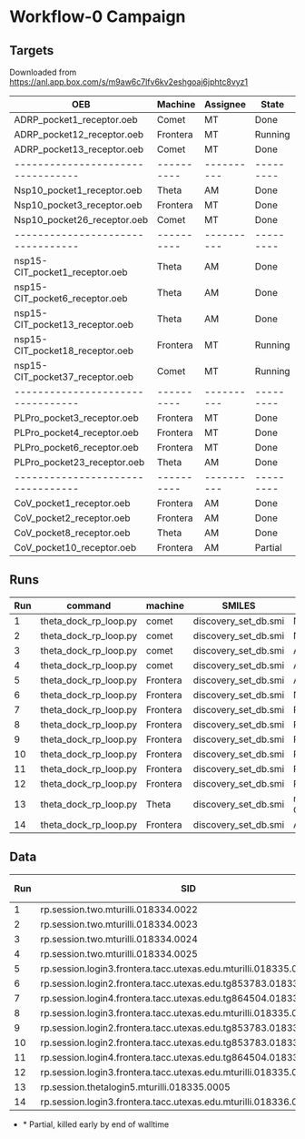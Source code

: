 # Workflow-0 Campaign

## Targets

Downloaded from https://anl.app.box.com/s/m9aw6c7lfv6kv2eshgoaj6jphtc8vyz1

| OEB                             | Machine  | Assignee | State   | Missing |
|---------------------------------|----------|----------|---------|---------|
| ADRP_pocket1_receptor.oeb       | Comet    | MT       | Done    |   0.1 % |
| ADRP_pocket12_receptor.oeb      | Frontera | MT       | Running |         |
| ADRP_pocket13_receptor.oeb      | Comet    | MT       | Done    |   9.0 % |
|---------------------------------|----------|----------|---------|---------|
| Nsp10_pocket1_receptor.oeb      | Theta    | AM       | Done    |   1.6 % |
| Nsp10_pocket3_receptor.oeb      | Frontera | MT       | Done    |   0.1 % |
| Nsp10_pocket26_receptor.oeb     | Comet    | MT       | Done    |   0.1 % |
|---------------------------------|----------|----------|---------|---------|
| nsp15-CIT_pocket1_receptor.oeb  | Theta    | AM       | Done    |   7.6 % |
| nsp15-CIT_pocket6_receptor.oeb  | Theta    | AM       | Done    |   4.3 % |
| nsp15-CIT_pocket13_receptor.oeb | Theta    | AM       | Done    |   0.1 % |
| nsp15-CIT_pocket18_receptor.oeb | Frontera | MT       | Running |  53.1 % |
| nsp15-CIT_pocket37_receptor.oeb | Comet    | MT       | Running |  30.2 % |
|---------------------------------|----------|----------|---------|---------|
| PLPro_pocket3_receptor.oeb      | Frontera | MT       | Done    |   0.1 % |
| PLPro_pocket4_receptor.oeb      | Frontera | MT       | Done    |   0.1 % |
| PLPro_pocket6_receptor.oeb      | Frontera | MT       | Done    |   0.1 % |
| PLPro_pocket23_receptor.oeb     | Theta    | AM       | Done    |   0.1 % |
|---------------------------------|----------|----------|---------|---------|
| CoV_pocket1_receptor.oeb        | Frontera | AM       | Done    |   3.5 % |
| CoV_pocket2_receptor.oeb        | Frontera | AM       | Done    |   5.4 % |
| CoV_pocket8_receptor.oeb        | Theta    | AM       | Done    |   3.9 % |
| CoV_pocket10_receptor.oeb       | Frontera | AM       | Partial |  67.9 % |


## Runs

| Run | command                    | machine  | SMILES               | OEB                              |
|-----|----------------------------|----------|----------------------|----------------------------------|
| 1   | theta_dock_rp_loop.py      | comet    | discovery_set_db.smi | Nsp10_pocket26_receptor.oeb      |
| 2   | theta_dock_rp_loop.py      | comet    | discovery_set_db.smi | Nsp10_pocket26_receptor.oeb      |
| 3   | theta_dock_rp_loop.py      | comet    | discovery_set_db.smi | ADRP_pocket1_receptor.oeb        |
| 4   | theta_dock_rp_loop.py      | comet    | discovery_set_db.smi | ADRP_pocket1_receptor.oeb        |
| 5   | theta_dock_rp_loop.py      | Frontera | discovery_set_db.smi | ADRP_pocket13_receptor.oeb       |
| 6   | theta_dock_rp_loop.py      | Frontera | discovery_set_db.smi | Nsp10_pocket3_receptor.oeb       |
| 7   | theta_dock_rp_loop.py      | Frontera | discovery_set_db.smi | PLPro_pocket3_receptor.oeb       |
| 8   | theta_dock_rp_loop.py      | Frontera | discovery_set_db.smi | PLPro_pocket4_receptor.oeb       |
| 9   | theta_dock_rp_loop.py      | Frontera | discovery_set_db.smi | PLPro_pocket6_receptor.oeb       |
| 10  | theta_dock_rp_loop.py      | Frontera | discovery_set_db.smi | PLPro_pocket6_receptor.oeb       |
| 11  | theta_dock_rp_loop.py      | Frontera | discovery_set_db.smi | PLPro_pocket3_receptor.oeb       |
| 12  | theta_dock_rp_loop.py      | Frontera | discovery_set_db.smi | PLPro_pocket4_receptor.oeb       |
| 13  | theta_dock_rp_loop.py      | Theta    | discovery_set_db.smi | nsp15-CIT_pocket18_receptor.oeb  |
| 14  | theta_dock_rp_loop.py      | Frontera | discovery_set_db.smi | ADRP_pocket12_receptor.oeb       |



## Data

| Run | SID                                                               | Idx    | # pilots | task/pilot | # Idx  |
|-----|-------------------------------------------------------------------|--------|----------|------------|--------|
| 1   | rp.session.two.mturilli.018334.0022                               | 0      | 2        | 50         | 2000   |
| 2   | rp.session.two.mturilli.018334.0023                               | 200000 | 2        | 50         | 2000   |
| 3   | rp.session.two.mturilli.018334.0024                               | 0      | 2        | 50         | 2000   |
| 4   | rp.session.two.mturilli.018334.0025                               | 200000 | 2        | 50         | 2000   |
| 5   | rp.session.login3.frontera.tacc.utexas.edu.mturilli.018335.0000\* | 0      | 1        | 4          | 80000  |
| 6   | rp.session.login2.frontera.tacc.utexas.edu.tg853783.018335.0000\* | 0      | 1        | 4          | 80000  |
| 7   | rp.session.login4.frontera.tacc.utexas.edu.tg864504.018335.0000   | 0      | 1        | 4          | 40000  |
| 8   | rp.session.login3.frontera.tacc.utexas.edu.mturilli.018335.0003   | 0      | 1        | 4          | 40000  |
| 9   | rp.session.login2.frontera.tacc.utexas.edu.tg853783.018335.0001   | 0      | 1        | 4          | 40000  |
| 10  | rp.session.login2.frontera.tacc.utexas.edu.tg853783.018335.0002   | 160000 | 1        | 4          | 40000  |
| 11  | rp.session.login4.frontera.tacc.utexas.edu.tg864504.018335.0001   | 160000 | 1        | 4          | 40000  |
| 12  | rp.session.login3.frontera.tacc.utexas.edu.mturilli.018335.0004   | 160000 | 1        | 4          | 40000  |
| 13  | rp.session.thetalogin5.mturilli.018335.0005                       | 0      | 1        | 128        | 2500   |
| 14  | rp.session.login3.frontera.tacc.utexas.edu.mturilli.018336.0000   | 0      | 1        | 4          | 40000  |


* \* Partial, killed early by end of walltime
